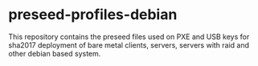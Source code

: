 # preseed-profiles-debian

This repository contains the preseed files used on PXE and USB keys for sha2017 deployment of bare metal clients, servers, servers with raid and other debian based system. 

